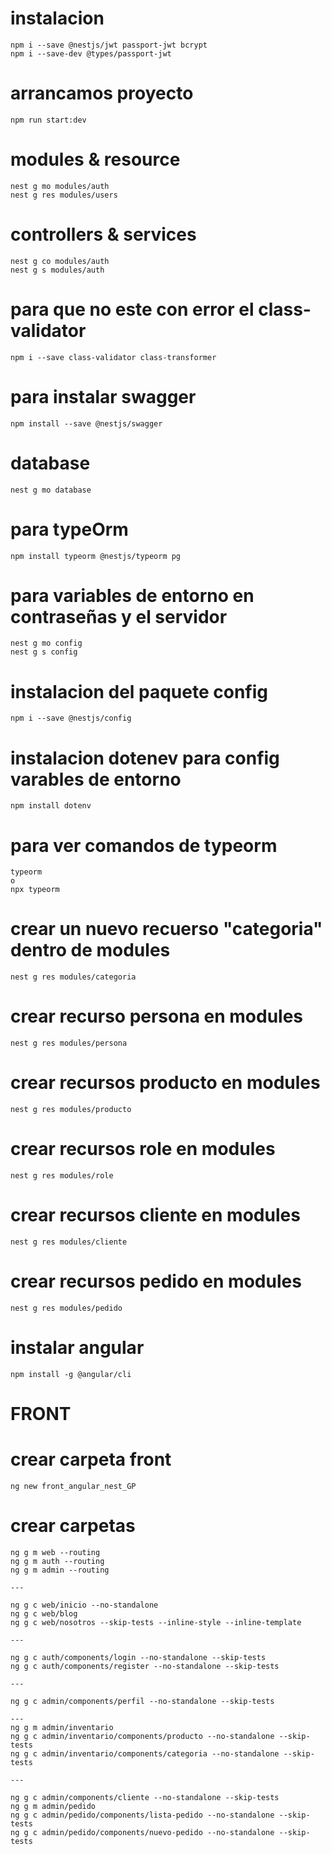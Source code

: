 # instalacion
```
npm i --save @nestjs/jwt passport-jwt bcrypt
npm i --save-dev @types/passport-jwt
```

# arrancamos proyecto
```
npm run start:dev
```

# modules & resource
```
nest g mo modules/auth
nest g res modules/users
```

# controllers & services
```
nest g co modules/auth
nest g s modules/auth
```

# para que no este con error el class-validator
```
npm i --save class-validator class-transformer
```

# para instalar swagger
```
npm install --save @nestjs/swagger
```

# database
```
nest g mo database
```

# para typeOrm
```
npm install typeorm @nestjs/typeorm pg
```

# para variables de entorno en contraseñas y el servidor
```
nest g mo config
nest g s config 
```

# instalacion del paquete config
```
npm i --save @nestjs/config
```

# instalacion dotenev para config varables de entorno
```
npm install dotenv
```

# para ver comandos de typeorm
```
typeorm
o
npx typeorm
```

# crear un nuevo recuerso "categoria" dentro de modules
```
nest g res modules/categoria
```

# crear recurso persona en modules
```
nest g res modules/persona
```

# crear recursos producto en modules
```
nest g res modules/producto
```

# crear recursos role en modules
```
nest g res modules/role
```

# crear recursos cliente en modules
```
nest g res modules/cliente
```

# crear recursos pedido en modules
```
nest g res modules/pedido
```

# instalar angular
```
npm install -g @angular/cli
```

# FRONT

# crear carpeta front
```
ng new front_angular_nest_GP
```

# crear carpetas
```
ng g m web --routing
ng g m auth --routing
ng g m admin --routing

---

ng g c web/inicio --no-standalone
ng g c web/blog
ng g c web/nosotros --skip-tests --inline-style --inline-template

---

ng g c auth/components/login --no-standalone --skip-tests
ng g c auth/components/register --no-standalone --skip-tests

---

ng g c admin/components/perfil --no-standalone --skip-tests

---
ng g m admin/inventario
ng g c admin/inventario/components/producto --no-standalone --skip-tests
ng g c admin/inventario/components/categoria --no-standalone --skip-tests

---

ng g c admin/components/cliente --no-standalone --skip-tests
ng g m admin/pedido
ng g c admin/pedido/components/lista-pedido --no-standalone --skip-tests
ng g c admin/pedido/components/nuevo-pedido --no-standalone --skip-tests
```

